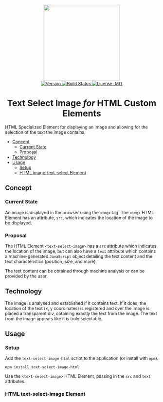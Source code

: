 <p align="center">
    <img src="https://raw.githubusercontent.com/plurid/text-select-image-html/master/about/identity/TSI-logo.png" height="250px">
    <br />
    <a target="_blank" href="https://www.npmjs.com/package/text-select-image-html">
        <img src="https://img.shields.io/npm/v/text-select-image-html.svg?logo=npm&colorB=1380C3&style=for-the-badge" alt="Version">
    </a>
    <a target="_blank" href="https://travis-ci.org/plurid/text-select-image-html">
        <img src="https://img.shields.io/travis/plurid/text-select-image-html.svg?logo=travis&colorB=1380C3&style=for-the-badge" alt="Build Status">
    </a>
    <a target="_blank" href="https://github.com/plurid/text-select-image-html/blob/master/LICENSE">
        <img src="https://img.shields.io/badge/license-MIT-blue.svg?colorB=1380C3&style=for-the-badge" alt="License: MIT">
    </a>
</p>


<h1 align="center">
    Text Select Image <i>for</i> HTML Custom Elements
</h1>


HTML Specialized Element for displaying an image and allowing for the selection of the text the image contains.


+ [Concept](#concept)
    + [Current State](#current-state)
    + [Proposal](#proposal)
+ [Technology](#technology)
+ [Usage](#usage)
    + [Setup](#setup)
    + [HTML image-text-select Element](#html-image-text-select-element)



## Concept

### Current State

An image is displayed in the browser using the `<img>` tag. The `<img>` HTML Element has an attribute, `src`, which indicates the location of the image to be displayed.


### Proposal

The HTML Element `<text-select-image>` has a `src` attribute which indicates the location of the image, but can also have a `text` attribute which contains a machine-generated `JavaScript` object detailing the text content and the text characteristics (position, size, and more).

The text content can be obtained through machine analysis or can be provided by the user.



## Technology

The image is analysed and established if it contains text. If it does, the location of the text (x, y coordinates) is registered and over the image is placed a transparent div, cotaining exactly the text from the image. The text from the image appears like it is truly selectable.



## Usage

### Setup

Add the `text-select-image-html` script to the application (or install with `npm`).

    npm install text-select-image-html

Use the `<text-select-image>` HTML Element, passing in the `src` and `text` attributes.


### HTML text-select-image Element
